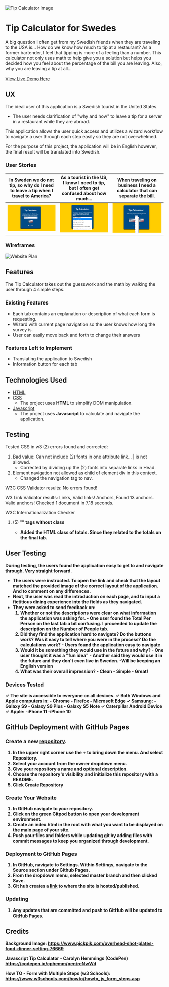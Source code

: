 ![Tip Calculator Image](https://github.com/TiffanyDonner/tipping-calculator-in-swedish/blob/master/assets/images/tipHeading.PNG)
# Tip Calculator for Swedes
A big question I often get from my Swedish friends when they are traveling to the USA is... 
How do we know how much to tip at a restaurant?
As a former bartender, I feel that tipping is more of a feeling than a number. This calculator not only uses math
to help give you a solution but helps you decided how you feel about the percentage of the bill you are leaving. 
Also, why you are leaving a tip at all...

[View Live Demo Here](https://tiffanydonner.github.io/tipping-calculator-in-swedish/)

## UX
The ideal user of this application is a Swedish tourist in the United States.
- The user needs clarification of "why and how" to leave a tip for a server in a restaurant while they are abroad.

This application allows the user quick access and utilizes a wizard workflow to navigate a user through each step easily so they are not overwhelmed. 

For the purpose of this project, the application will be in English however, the final result will be translated into Swedish.

### User Stories
In Sweden we do not tip, so why do I need to leave a tip when I travel to America? | As a tourist in the US, I know I need to tip, but I often get confused about how much... | When traveling on business I need a calculator that can separate the bill.
-----------------------------------------------------------------------------------|----------------------------------------------------------------------------------------- | -------------------------------------------------------------------------
![Why Tip](https://github.com/TiffanyDonner/tip-calculator-project-final/blob/master/assets/images/billAmount.PNG "Why Tip Image") | ![What to Tip](https://github.com/TiffanyDonner/tip-calculator-project-final/blob/master/assets/images/tipPercentage.PNG "What to Tip Image") | ![How Many People](https://github.com/TiffanyDonner/tip-calculator-project-final/blob/master/assets/images/sharingBill.PNG "Number of People Image")

### Wireframes
![Website Plan](https://github.com/TiffanyDonner/tipping-calculator-in-swedish/blob/master/assets/images/tipCalculatorWireframesFinal.PNG "Wireframes Image")

## Features
The Tip Calculator takes out the guesswork and the math by walking the user through 4 simple steps. 
 
### Existing Features
- Each tab contains an explanation or description of what each form is requesting.
- Wizard with current page navigation so the user knows how long the survey is.
- User can easily move back and forth to change their answers

### Features Left to Implement
- Translating the application to Swedish
- Information button for each tab

## Technologies Used
- [HTML](https://www.w3.org/html/)
- [CSS](https://www.w3.org/Style/CSS/Overview.en.html)
    - The project uses **HTML** to simplify DOM manipulation.
- [Javascript](https://developer.mozilla.org/en-US/docs/Web/JavaScript)
    - The project uses **Javascript** to calculate and navigate the application.

## Testing
Tested CSS in w3 (2) errors found and corrected:
1. Bad value: Can not include (2) fonts in one attribute link... | is not allowed.
    - Corrected by dividing up the (2) fonts into separate links in Head.
2. Element navigation not allowed as child of element div in this context.
    - Changed the navigation tag to nav.

W3C CSS Validator results: No errors found!

W3 Link Validator results: Links, Valid links! Anchors, Found 13 anchors. Valid anchors! Checked 1 document in 7.18 seconds.

W3C Internationalization Checker
1. (5) "<b>" tags without class
    - Added the HTML class of totals. Since they related to the totals on the final tab.

## User Testing
During testing, the users found the application easy to get to and navigate through. Very straight forward.
- The users were instructed. To open the link and check that the layout matched the provided image of the correct layout of the application. And to comment on any differences.
- Next, the user was read the introduction on each page, and to input a fictitious dining experience into the fields as they navigated.
- They were asked to send feedback on:
    1. Whether or not the descriptions were clear on what information the application was asking for.
            - One user found the Total Per Person on the last tab a bit confusing. I proceeded to update the description on the Number of People tab.
    2. Did they find the application hard to navigate? Do the buttons work? Was it easy to tell where you were in the process? Do the calculations work?
            - Users found the application easy to navigate
    3. Would it be something they would use in the future and why?
            - One user thought it was a "fun idea"
            - Another said they would use it in the future and they don't even live in Sweden.
                    -Will be keeping an English version
    4. What was their overall impression?
            - Clean
            - Simple
            - Great!

### Devices Tested
✓ The site is accessible to everyone on all devices.
✓ Both Windows and Apple computers in:
    - Chrome
    - Firefox
    - Microsoft Edge
✓ Samsung:
    - Galaxy S9
    - Galaxy S9 Plus
    - Galaxy S5 Note
✓ Caterpillar Android Device
✓ Apple:
    -iPhone 11
    -iPhone 10

## GitHub Deployment with GitHub Pages

### Create a new [repository](https://github.com/TiffanyDonner/tipping-calculator-in-swedish/). 
1. In the upper right corner use the + to bring down the menu. And select Repository.
2. Select your account from the owner dropdown menu.
3. Give your repository a name and optional description.
4. Choose the repository's visibility and initialize this repository with a README.
5. Click Create Repository

### Create Your Website
1. In GitHub navigate to your repository.
2. Click on the green Gitpod button to open your development environment.
3. Create an index.html in the root with what you want to be displayed on the main page of your site.
4. Push your files and folders while updating git by adding files with commit messages to keep you organized through development.

### Deployment to GitHub Pages
1. In GitHub, navigate to Settings. Within Settings, navigate to the Source section under Github Pages. 
2. From the dropdown menu, selected master branch and then clicked Save. 
3. Git hub creates a [link](https://tiffanydonner.github.io/tipping-calculator-in-swedish/) to where the site is hosted/published.

### Updating
1. Any updates that are committed and push to GitHub will be updated to GitHub Pages.

## Credits
Background Image:
https://www.pickpik.com/overhead-shot-plates-food-dinner-setting-76669

Javascript Tip Calculator - Carolyn Hemmings (CodePen)
https://codepen.io/cphemm/pen/reNwWd

How TO - Form with Multiple Steps (w3 Schools):
https://www.w3schools.com/howto/howto_js_form_steps.asp